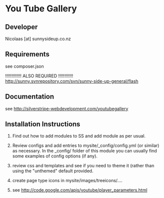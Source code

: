 You Tube Gallery
================================================================================


Developer
-----------------------------------------------
Nicolaas [at] sunnysideup.co.nz

Requirements
-----------------------------------------------
see composer.json

!!!!!!!!!!!!! ALSO REQUIRED !!!!!!!!!!!!
http://sunny.svnrepository.com/svn/sunny-side-up-general/flash


Documentation
-----------------------------------------------
see http://silverstripe-webdevelopment.com/youtubegallery


Installation Instructions
-----------------------------------------------
1. Find out how to add modules to SS and add module as per usual.

2. Review configs and add entries to mysite/_config/config.yml
(or similar) as necessary.
In the _config/ folder of this module
you can usually find some examples of config options (if any).

3. review css and templates and see if you need to theme it
(rather than using the "unthemed" default provided.

4. create page type icons in mysite/images/treeicons/....


5. see http://code.google.com/apis/youtube/player_parameters.html
